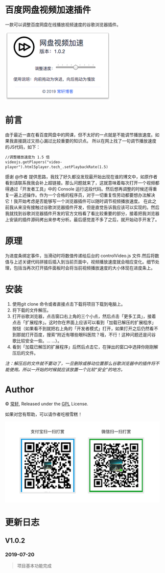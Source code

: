 # 百度网盘视频加速插件
一款可以调整百度网盘在线播放视频速度的谷歌浏览器插件。

![插件界面](demo.png)
# 前言
由于最近一直在看百度网盘中的网课，但不太好的一点就是不能调节播放速度。如果我直接跳过又担心漏过比较重要的知识点。
所以在网上找了一句调节播放速度的JS代码，如下：
```
//调整播放速度为 1.5 倍
videojs.getPlayers("video-player").html5player.tech_.setPlaybackRate(1.5)
```
感谢 @作者 提供思路，我找了好久都没发现最开始出现在谁的博文中，如原作者看到请联系我我会补上超链接。那么问题就来了，这就意味着每次打开一个视频都得通过「开发者工具」中的 Console 运行这段代码。然后想再调整的时候还得重复一遍上述操作。作为一个合格的程序员，对于一切重复性劳动都要想办法解决它！我开始考虑是否能够写一个浏览器插件可以随时调节视频播放速度。
在此之前我从来没有接触过谷歌浏览器插件开发，但是直觉告诉我应该可以实现的。然后我就找到谷歌浏览器插件开发的官方文档看了看比较重要的部分，接着把我浏览器上安装的插件源码拷出来参考分析。最后感觉差不多了之后，就开始动手开发了。
# 原理
为进度条绑定事件，当滑动时将数值传递给后台的 controlVideo.js 文件.然后将数值与上述关键代码拼接后插入到当前页面中，视频播放速度就会相应变化。细节处理，包括当再次打开插件面板时会将当前视频播放速度的大小体现在进度条上。
# 安装
1. 使用git clone 命令或者直接点击下载将项目下载到电脑上。
2. 将下载的文件解压。
3. 打开谷歌浏览器，点击窗口右上角的三个小点，然后点击「更多工具」，接着点击「扩展程序」。这时你在界面上应该可以看到「加载已解压的扩展程序」按钮（如果看不到就把右上角的「开发者模式」打开，如果打开之后仍然看不到那就打开百度，搜索“附近有哪些眼科医院？哦，不行！这种问题还是问谷歌比较安全一些。… ...）。
4. 看到「加载已解压的扩展程序」后然后点击它，在弹出的窗口中选择你刚刚解压后的文件。
  
 *注：解压后的文件就不要动了，一旦删除或移动位置那么谷歌浏览器中的插件将不能使用。所以一开始的时候就应该放置一个比较“安全”的地方。*
# Author
© [常轩](http://changxuan.top), Released under the [GPL](https://github.com/chxcode/speed_video_for_Baidu_Netdisk/blob/master/LICENSE) License.

如果对您有帮助，可以请作者吃根雪糕！

![dashang](images/dashang.png)

# 更新日志
## V1.0.2
### 2019-07-20
> 项目基本功能完成
